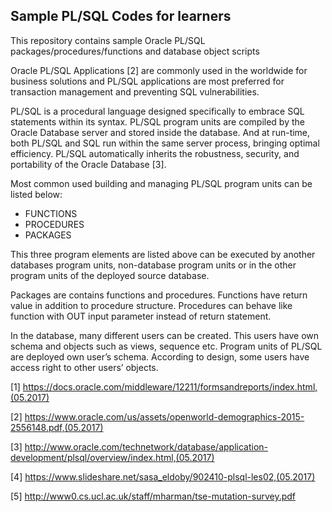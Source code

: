 ## Sample PL/SQL Codes for learners

This repository contains sample Oracle PL/SQL packages/procedures/functions and database object scripts


Oracle PL/SQL Applications [2] are commonly used in the worldwide for business solutions and PL/SQL applications are most preferred for transaction management and preventing SQL vulnerabilities. 

PL/SQL is a procedural language designed specifically to embrace SQL statements within its syntax. PL/SQL program units are compiled by the Oracle Database server and stored inside the database. And at run-time, both PL/SQL and SQL run within the same server process, bringing optimal efficiency. PL/SQL automatically inherits the robustness, security, and portability of the Oracle Database [3].

Most common used building and managing PL/SQL program units can be listed below:


* FUNCTIONS
* PROCEDURES
* PACKAGES


This three program elements are listed above can be executed by another databases program units, non-database program units or in the other program units of the deployed source database.

Packages are contains functions and procedures. Functions have return value in addition to procedure structure.  Procedures can behave like function with OUT input parameter instead of return statement.



In the database, many different users can be created. This users have own schema and objects such as views, sequence etc. Program units of PL/SQL are deployed own user’s schema. According to design, some users have access right to other users’ objects.

[1]      https://docs.oracle.com/middleware/12211/formsandreports/index.html,(05.2017)

[2]      https://www.oracle.com/us/assets/openworld-demographics-2015-2556148.pdf,(05.2017)

[3]      http://www.oracle.com/technetwork/database/application-development/plsql/overview/index.html,(05.2017)

[4]      https://www.slideshare.net/sasa_eldoby/902410-plsql-les02,(05.2017)

[5]      http://www0.cs.ucl.ac.uk/staff/mharman/tse-mutation-survey.pdf
